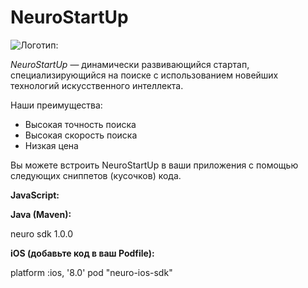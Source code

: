 # NeuroStartUp

![*Логотип:*](logo.png)

*NeuroStartUp* — динамически развивающийся стартап, специализирующийся на поиске с использованием новейших технологий искусственного интеллекта.

Наши преимущества:
* Высокая точность поиска
* Высокая скорость поиска
* Низкая цена


Вы можете встроить NeuroStartUp в ваши приложения с помощью следующих сниппетов (кусочков) кода.

**JavaScript:**

  <script src="https://localhost/neuro.sdk.min.js"></script>

**Java (Maven):**

  <dependency>
    <groupId>neuro</groupId>
    <artifactId>sdk</artifactId>
    <version>1.0.0</version>
  </dependency>

**iOS (добавьте код в ваш Podfile):**

  platform :ios, '8.0'
  pod "neuro-ios-sdk"

